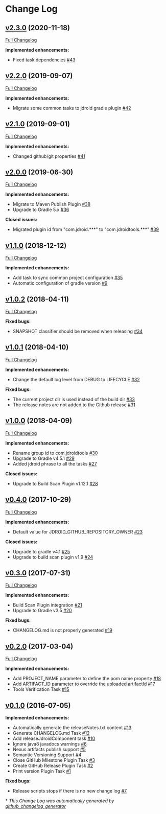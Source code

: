 # Change Log

## [v2.3.0](https://github.com/maxirosson/jdroid-component-builder/tree/v2.3.0) (2020-11-18)
[Full Changelog](https://github.com/maxirosson/jdroid-component-builder/compare/v2.2.0...v2.3.0)

**Implemented enhancements:**

- Fixed task dependencies [\#43](https://github.com/maxirosson/jdroid-component-builder/issues/43)

## [v2.2.0](https://github.com/maxirosson/jdroid-component-builder/tree/v2.2.0) (2019-09-07)
[Full Changelog](https://github.com/maxirosson/jdroid-component-builder/compare/v2.1.0...v2.2.0)

**Implemented enhancements:**

- Migrate some common tasks to jdroid gradle plugin [\#42](https://github.com/maxirosson/jdroid-component-builder/issues/42)

## [v2.1.0](https://github.com/maxirosson/jdroid-component-builder/tree/v2.1.0) (2019-09-01)
[Full Changelog](https://github.com/maxirosson/jdroid-component-builder/compare/v2.0.0...v2.1.0)

**Implemented enhancements:**

- Changed github/git properties [\#41](https://github.com/maxirosson/jdroid-component-builder/issues/41)

## [v2.0.0](https://github.com/maxirosson/jdroid-component-builder/tree/v2.0.0) (2019-06-30)
[Full Changelog](https://github.com/maxirosson/jdroid-component-builder/compare/v1.1.0...v2.0.0)

**Implemented enhancements:**

- Migrate to Maven Publish Plugin [\#38](https://github.com/maxirosson/jdroid-component-builder/issues/38)
- Upgrade to Gradle 5.x [\#36](https://github.com/maxirosson/jdroid-component-builder/issues/36)

**Closed issues:**

- Migrated plugin id from "com.jdroid.\*\*\*" to "com.jdroidtools.\*\*\*" [\#39](https://github.com/maxirosson/jdroid-component-builder/issues/39)

## [v1.1.0](https://github.com/maxirosson/jdroid-component-builder/tree/v1.1.0) (2018-12-12)
[Full Changelog](https://github.com/maxirosson/jdroid-component-builder/compare/v1.0.2...v1.1.0)

**Implemented enhancements:**

- Add task to sync common project configuration [\#35](https://github.com/maxirosson/jdroid-component-builder/issues/35)
- Automatic configuration of gradle version [\#9](https://github.com/maxirosson/jdroid-component-builder/issues/9)

## [v1.0.2](https://github.com/maxirosson/jdroid-component-builder/tree/v1.0.2) (2018-04-11)
[Full Changelog](https://github.com/maxirosson/jdroid-component-builder/compare/v1.0.1...v1.0.2)

**Fixed bugs:**

- SNAPSHOT classifier should be removed when releasing [\#34](https://github.com/maxirosson/jdroid-component-builder/issues/34)

## [v1.0.1](https://github.com/maxirosson/jdroid-component-builder/tree/v1.0.1) (2018-04-10)
[Full Changelog](https://github.com/maxirosson/jdroid-component-builder/compare/v1.0.0...v1.0.1)

**Implemented enhancements:**

- Change the default log level from DEBUG to LIFECYCLE [\#32](https://github.com/maxirosson/jdroid-component-builder/issues/32)

**Fixed bugs:**

- The current project dir is used instead of the build dir [\#33](https://github.com/maxirosson/jdroid-component-builder/issues/33)
- The release notes are not added to the Github release [\#31](https://github.com/maxirosson/jdroid-component-builder/issues/31)

## [v1.0.0](https://github.com/maxirosson/jdroid-component-builder/tree/v1.0.0) (2018-04-09)
[Full Changelog](https://github.com/maxirosson/jdroid-component-builder/compare/v0.4.0...v1.0.0)

**Implemented enhancements:**

- Rename group id to com.jdroidtools [\#30](https://github.com/maxirosson/jdroid-component-builder/issues/30)
- Upgrade to Gradle v4.5.1 [\#29](https://github.com/maxirosson/jdroid-component-builder/issues/29)
- Added jdroid phrase to all the tasks [\#27](https://github.com/maxirosson/jdroid-component-builder/issues/27)

**Closed issues:**

- Upgrade to Build Scan Plugin v1.12.1 [\#28](https://github.com/maxirosson/jdroid-component-builder/issues/28)

## [v0.4.0](https://github.com/maxirosson/jdroid-component-builder/tree/v0.4.0) (2017-10-29)
[Full Changelog](https://github.com/maxirosson/jdroid-component-builder/compare/v0.3.0...v0.4.0)

**Implemented enhancements:**

- Default value for JDROID\_GITHUB\_REPOSITORY\_OWNER [\#23](https://github.com/maxirosson/jdroid-component-builder/issues/23)

**Closed issues:**

- Upgrade to gradle v4.1 [\#25](https://github.com/maxirosson/jdroid-component-builder/issues/25)
- Upgrade to build scan plugin v1.9 [\#24](https://github.com/maxirosson/jdroid-component-builder/issues/24)

## [v0.3.0](https://github.com/maxirosson/jdroid-component-builder/tree/v0.3.0) (2017-07-31)
[Full Changelog](https://github.com/maxirosson/jdroid-component-builder/compare/v0.2.0...v0.3.0)

**Implemented enhancements:**

- Build Scan Plugin integration [\#21](https://github.com/maxirosson/jdroid-component-builder/issues/21)
- Upgrade to Gradle v3.5 [\#20](https://github.com/maxirosson/jdroid-component-builder/issues/20)

**Fixed bugs:**

- CHANGELOG.md is not properly generated [\#19](https://github.com/maxirosson/jdroid-component-builder/issues/19)

## [v0.2.0](https://github.com/maxirosson/jdroid-component-builder/tree/v0.2.0) (2017-03-04)
[Full Changelog](https://github.com/maxirosson/jdroid-component-builder/compare/v0.1.0...v0.2.0)

**Implemented enhancements:**

- Add PROJECT\_NAME parameter to define the pom name property [\#18](https://github.com/maxirosson/jdroid-component-builder/issues/18)
- Add ARTIFACT\_ID parameter to override the uploaded artifactId [\#17](https://github.com/maxirosson/jdroid-component-builder/issues/17)
- Tools Verification Task [\#15](https://github.com/maxirosson/jdroid-component-builder/issues/15)

## [v0.1.0](https://github.com/maxirosson/jdroid-component-builder/tree/v0.1.0) (2016-07-05)
**Implemented enhancements:**

- Automatically generate the releaseNotes.txt content  [\#13](https://github.com/maxirosson/jdroid-component-builder/issues/13)
- Generate CHANGELOG.md Task [\#12](https://github.com/maxirosson/jdroid-component-builder/issues/12)
- Add releaseJdroidComponent task [\#10](https://github.com/maxirosson/jdroid-component-builder/issues/10)
- Ignore java8 javadocs warnings [\#6](https://github.com/maxirosson/jdroid-component-builder/issues/6)
- Nexus artifacts publish support [\#5](https://github.com/maxirosson/jdroid-component-builder/issues/5)
- Semantic Versioning Support [\#4](https://github.com/maxirosson/jdroid-component-builder/issues/4)
- Close GitHub Milestone Plugin Task [\#3](https://github.com/maxirosson/jdroid-component-builder/issues/3)
- Create GitHub Release Plugin Task [\#2](https://github.com/maxirosson/jdroid-component-builder/issues/2)
- Print version Plugin Task [\#1](https://github.com/maxirosson/jdroid-component-builder/issues/1)

**Fixed bugs:**

- Release scripts stops if there is no new change log [\#7](https://github.com/maxirosson/jdroid-component-builder/issues/7)



\* *This Change Log was automatically generated by [github_changelog_generator](https://github.com/skywinder/Github-Changelog-Generator)*